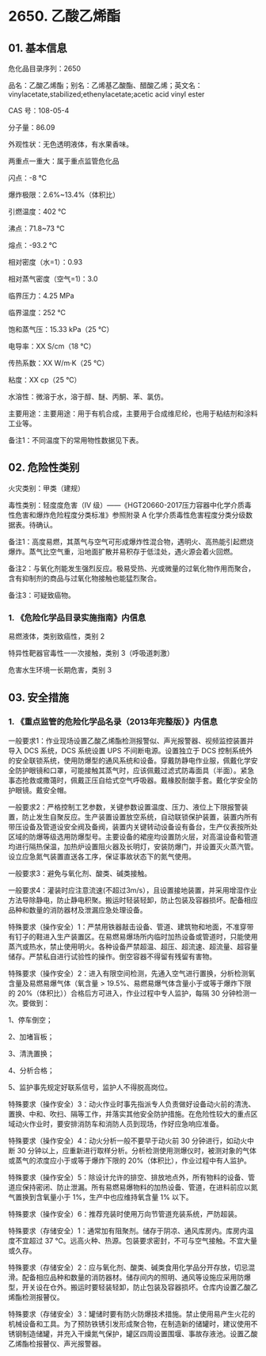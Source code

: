 # 2650. 乙酸乙烯酯

## 01. 基本信息

危化品目录序列：2650

品名：乙酸乙烯酯；别名：乙烯基乙酸酯、醋酸乙烯；英文名：vinylacetate,stabilized;ethenylacetate;acetic acid vinyl ester

CAS 号：108-05-4

分子量：86.09

外观性状：无色透明液体，有水果香味。

两重点一重大：属于重点监管危化品

闪点：-8 ℃

爆炸极限：2.6%~13.4%（体积比）

引燃温度：402 ℃

沸点：71.8~73 ℃

熔点：-93.2 ℃

相对密度（水=1）：0.93

相对蒸气密度（空气=1)：3.0

临界压力：4.25 MPa

临界温度：252 ℃

饱和蒸气压：15.33 kPa（25 ℃）

电导率：XX S/cm（18 ℃）

传热系数：XX W/m·K（25 ℃）

粘度：XX cp（25 ℃）

水溶性：微溶于水，溶于醇、醚、丙酮、苯、氯仿。

主要用途：主要用途：用于有机合成，主要用于合成维尼纶，也用于粘结剂和涂料工业等。

备注1：不同温度下的常用物性数据见下表。

## 02. 危险性类别

火灾类别：甲类（建规）

毒性类别：轻度度危害（IV 级）——《HGT20660-2017压力容器中化学介质毒性危害和爆炸危险程度分类标准》参照附录 A 化学介质毒性危害程度分类分级数据表。待确认。

备注1：高度易燃，其蒸气与空气可形成爆炸性混合物，遇明火、高热能引起燃烧爆炸。蒸气比空气重，沿地面扩散并易积存于低洼处，遇火源会着火回燃。

备注2：与氧化剂能发生强烈反应。极易受热、光或微量的过氧化物作用而聚合，含有抑制剂的商品与过氧化物接触也能猛烈聚合。

备注3：可疑致癌物。

### 1. 《危险化学品目录实施指南》内信息

易燃液体，类别致癌性，类别 2

特异性靶器官毒性一一次接触，类别 3（呼吸道刺激）

危害水生环境一长期危害，类别 3

## 03. 安全措施

### 1. 《重点监管的危险化学品名录（2013年完整版）》内信息

一般要求1：作业现场设置乙酸乙烯酯检测报警似、声光报警器、视频监控装置并导入 DCS 系统，DCS 系统设置 UPS 不间断电源。设置独立于 DCS 控制系统外的安全联锁系统，使用防爆型的通风系统和设备。穿戴防静电作业服，佩戴化学安全防护眼镜和口罩，可能接触其蒸气时，应该佩戴过滤式防毒面具（半面）。紧急事态抢救或撒蔼时，佩戴正压自给式空气呼吸器。戴椽胶耐酸手套。戴化学安全防护眼镜。戴安全帽。

一般要求2：严格控制工艺参数，关键参数设置温度、压力、液位上下限报警装置，防止发生自聚反应。生产装置设置放空系统，自动联锁保护装置，装置内所有带压设备及管道设安全阀及备阀，装置内关键转动设备设有备台，生产仪表按所处区域的防爆等级选用防爆型号。主要设备的裙座均设置防火层，对高温设备和管道均进行隔热保温，加热炉设置阻火器及长明灯，安装防爆门，并设置灭火蒸汽管。设立应急氮气装置直送各工序，保证事故状态下的氮气使用。

一般要求3：避免与氧化剂、酸类、碱类接触。

一般要求4：灌装时应注意流速(不超过3m/s），且设置接地装置，并采用增湿作业方法导除静电，防止静电积聚。搬运时轻装轻卸，防止包装及容器损坏。配备相应品种和数量的消防器材及泄漏应急处理设备。

特殊要求（操作安全）1：严禁用铁器敲击设备、管道、建筑物和地面，不准穿带有钉子的鞋进入生产装置区。在易燃易爆场所内临时加热设备或管道时，只能使用蒸汽或热水，禁止使用明火。各种设备严禁超温、超压、超流速、超流量、超容量储存。严禁私自进行试验性的操作。倒空容器不得留有残留有害物。

特殊要求（操作安全）2：进入有限空间检测，先通入空气进行置换，分析检测氧含量及易燃易爆气体（氧含量 > 19.5%、易燃易爆气体含量小于或等于爆炸下限的 20%（体积比））合格后方可进入，作业过程中专人监护，每隔 30 分钟检测一次。要做到：

1、停车倒空；

2、加堵盲板；

3、清洗置换；

4、分析合格；

5、监护事先规定好联系信号，监护人不得脱高岗位。

特殊要求（操作安全）3：动火作业时事先指派专人负责做好设备动火前的清洗、置换、中和、吹扫、隔等工作，并落实其他安全防护措施。在危险性较大的重点区域动火作业时，要安排消防车和消防人员到现场，作好应急响应准备。

特殊要求（操作安全）4：动火分析一般不要早于动火前 30 分钟进行，如动火中断 30 分钟以上，应重新进行取样分析。分析检测使用测爆仪时，被测对象的气体或蒸气的浓度应小于或等于爆炸下限的 20%（体积比），作业过程中有人监护。

特殊要求（操作安全）5：除设计允许的排空、排放地点外，所有物料的设备、管道应保持密闭、防止泄漏。所有易燃易爆物料的加热设备、管道，在进料前应以氮气置换到含氧量小于 1%，生产中也应维持氧含量 1% 以下。

特殊要求（操作安全）6：推荐充装时使用万向节管道充装系统，严防超装。

特殊要求（存储安全）1：通常加有阻聚剂。储存于阴凉、通风库房内。库房内温度不宜超过 37 ℃。远高火种、热源。包装要求密封，不可与空气接触。不宜大量或久存。

特殊要求（存储安全）2：应与氧化剂、酸类、碱类食用化学品分开存放，切忌混滑。配备相应品种和数量的消防器材。储存间内的照明、通风等设施应采用防爆型，开关设在仓外。搬运时要轻装轻卸，防止包装及容器损坏。仓库内设置乙酸乙烯酯检测报瞽仪。

特殊要求（存储安全）3：罐储时要有防火防爆技术措施。禁止使用易产生火花的机械设备和工具。为了预防铁锈引发形成聚合物，在制造新的储罐时，建议使用不锈钢制造储罐，并充入干燥氮气保护，罐区四周设置围堰、事故存液池。设置乙酸乙烯酯检报瞽仪、声光报警器。
